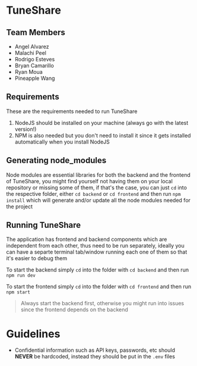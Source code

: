 # TuneShare

## Team Members
* Angel Alvarez
* Malachi Peel
* Rodrigo Esteves
* Bryan Camarillo
* Ryan Moua
* Pineapple Wang

## Requirements
These are the requirements needed to run TuneShare

1. NodeJS should be installed on your machine (always go with the latest version!)
2. NPM is also needed but you don't need to install it since it gets installed automatically when you install NodeJS

## Generating node_modules
Node modules are essential libraries for both the backend and the frontend of TuneShare, you might find yourself not having them on your local repository or missing some of them, if that's the case, you can just `cd` into the respective folder, either `cd backend` or `cd frontend` and then run `npm install` which will generate and/or update all the node modules needed for the project


## Running TuneShare
The application has frontend and backend components which are independent from each other, thus need to be run separately, ideally you can have a separte terminal tab/window running each one of them so that it's easier to debug them

To start the backend simply `cd` into the folder with `cd backend` and then run `npm run dev`

To start the frontend simply `cd` into the folder with `cd frontend` and then run `npm start`

> Always start the backend first, otherwise you might run into issues since the frontend depends on the backend


# Guidelines
- Confidential information such as API keys, passwords, etc should **NEVER** be hardcoded, instead they should be put in the `.env` files